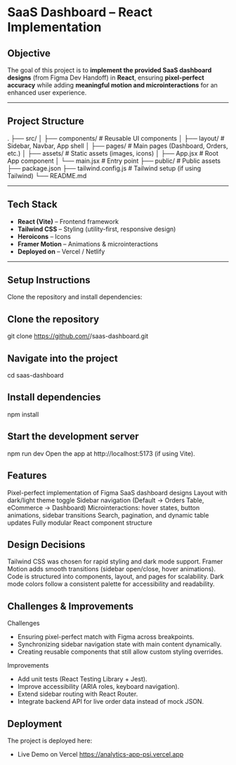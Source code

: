 # SaaS Dashboard – React Implementation

##  Objective
The goal of this project is to **implement the provided SaaS dashboard designs** (from Figma Dev Handoff) in **React**, ensuring **pixel-perfect accuracy** while adding **meaningful motion and microinteractions** for an enhanced user experience.

---

## Project Structure
.
├── src/
│ ├── components/ # Reusable UI components
│ ├── layout/ # Sidebar, Navbar, App shell
│ ├── pages/ # Main pages (Dashboard, Orders, etc.)
│ ├── assets/ # Static assets (images, icons)
│ ├── App.jsx # Root App component
│ └── main.jsx # Entry point
├── public/ # Public assets
├── package.json
├── tailwind.config.js # Tailwind setup (if using Tailwind)
└── README.md

---

##  Tech Stack
- **React (Vite)** – Frontend framework  
- **Tailwind CSS** – Styling (utility-first, responsive design)  
- **Heroicons** – Icons  
- **Framer Motion** – Animations & microinteractions  
- **Deployed on** – Vercel / Netlify  

---

## Setup Instructions
Clone the repository and install dependencies:

## Clone the repository
git clone https://github.com/<your-username>/saas-dashboard.git

## Navigate into the project
cd saas-dashboard

## Install dependencies
npm install

## Start the development server
npm run dev
Open the app at http://localhost:5173 (if using Vite).


## Features
Pixel-perfect implementation of Figma SaaS dashboard designs
Layout with dark/light theme toggle
Sidebar navigation (Default → Orders Table, eCommerce → Dashboard)
Microinteractions: hover states, button animations, sidebar transitions
Search, pagination, and dynamic table updates
Fully modular React component structure


## Design Decisions
Tailwind CSS was chosen for rapid styling and dark mode support.
Framer Motion adds smooth transitions (sidebar open/close, hover animations).
Code is structured into components, layout, and pages for scalability.
Dark mode colors follow a consistent palette for accessibility and readability.

## Challenges & Improvements


Challenges
- Ensuring pixel-perfect match with Figma across breakpoints.
- Synchronizing sidebar navigation state with main content dynamically.
- Creating reusable components that still allow custom styling overrides.

Improvements
- Add unit tests (React Testing Library + Jest).
- Improve accessibility (ARIA roles, keyboard navigation).
- Extend sidebar routing with React Router.
- Integrate backend API for live order data instead of mock JSON.
  
## Deployment
The project is deployed here:
- Live Demo on Vercel
https://analytics-app-psi.vercel.app

